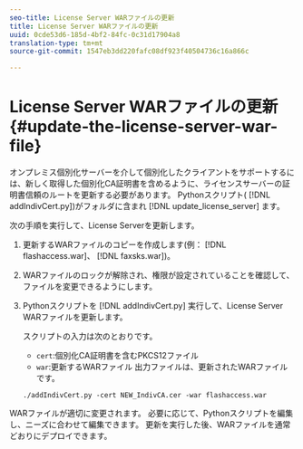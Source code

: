 ```yaml
---
seo-title: License Server WARファイルの更新
title: License Server WARファイルの更新
uuid: 0cde53d6-185d-4bf2-84fc-0c31d17904a8
translation-type: tm+mt
source-git-commit: 1547eb3dd220fafc08df923f40504736c16a866c

---
```



# License Server WARファイルの更新{#update-the-license-server-war-file}

オンプレミス個別化サーバーを介して個別化したクライアントをサポートするには、新しく取得した個別化CA証明書を含めるように、ライセンスサーバーの証明書信頼のルートを更新する必要があります。 Pythonスクリプト( [!DNL addIndivCert.py])がフォルダに含まれ [!DNL update_license_server] ます。

次の手順を実行して、License Serverを更新します。

1. 更新するWARファイルのコピーを作成します(例： [!DNL flashaccess.war]、 [!DNL faxsks.war])。
1. WARファイルのロックが解除され、権限が設定されていることを確認して、ファイルを変更できるようにします。
1. Pythonスクリプトを [!DNL addIndivCert.py] 実行して、License Server WARファイルを更新します。

   スクリプトの入力は次のとおりです。

   * `cert`:個別化CA証明書を含むPKCS12ファイル
   * `war`:更新するWARファイル
   出力ファイルは、更新されたWARファイルです。

   ```
   ./addIndivCert.py -cert NEW_IndivCA.cer -war flashaccess.war
   ```

WARファイルが適切に変更されます。 必要に応じて、Pythonスクリプトを編集し、ニーズに合わせて編集できます。 更新を実行した後、WARファイルを通常どおりにデプロイできます。
